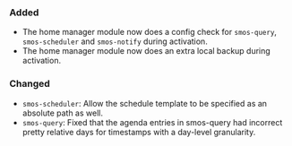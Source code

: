 ### Added 

* The home manager module now does a config check for `smos-query`, `smos-scheduler` and `smos-notify` during activation.
* The home manager module now does an extra local backup during activation.

### Changed

* `smos-scheduler`: Allow the schedule template to be specified as an absolute path as well.
* `smos-query`: Fixed that the agenda entries in smos-query had incorrect
  pretty relative days for timestamps with a day-level granularity.
